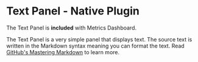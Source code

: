 # Text Panel - Native Plugin

The Text Panel is **included** with Metrics Dashboard.

The Text Panel is a very simple panel that displays text. The source text is written in the Markdown syntax meaning you can format the text. Read [GitHub's Mastering Markdown](https://guides.github.com/features/mastering-markdown/) to learn more.
